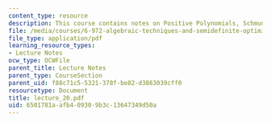 ```yaml
---
content_type: resource
description: This course contains notes on Positive Polynomials, Schmudgen's Theorem.
file: /media/courses/6-972-algebraic-techniques-and-semidefinite-optimization-spring-2006/6501781aafb409309b3c13647349d50a_lecture_20.pdf
file_type: application/pdf
learning_resource_types:
- Lecture Notes
ocw_type: OCWFile
parent_title: Lecture Notes
parent_type: CourseSection
parent_uid: f88c71c5-5321-378f-be82-d3863039cff0
resourcetype: Document
title: lecture_20.pdf
uid: 6501781a-afb4-0930-9b3c-13647349d50a
---
```

